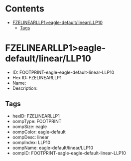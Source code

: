 



Contents
========

* [FZELINEARLLP1>eagle-default/linear/LLP10](#fzelinearllp1eagle-defaultlinearllp10)
	* [Tags](#tags)

# FZELINEARLLP1>eagle-default/linear/LLP10

- ID: FOOTPRINT-eagle-eagle-default-linear-LLP10
- Hex ID: FZELINEARLLP1
- Name: 
- Description: 

## Tags

- hexID: FZELINEARLLP1
- oompType: FOOTPRINT
- oompSize: eagle
- oompColor: eagle-default
- oompDesc: linear
- oompIndex: LLP10
- oompName: eagle-default/linear/LLP10
- oompID: FOOTPRINT-eagle-eagle-default-linear-LLP10
